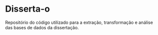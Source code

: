 # Disserta-o
Repositório do código utilizado para a extração, transformação e análise das bases de dados da dissertação.
